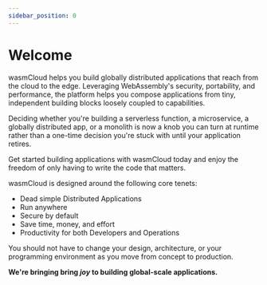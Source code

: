 ```yaml
---
sidebar_position: 0
---
```


# Welcome

wasmCloud helps you build globally distributed applications that reach from the cloud to the edge. Leveraging WebAssembly's security, portability, and performance, the platform helps you compose applications from tiny, independent building blocks loosely coupled to capabilities.

Deciding whether you're building a serverless function, a microservice, a globally distributed app, or a monolith is now a knob you can turn at runtime rather than a one-time decision you're stuck with until your application retires.

Get started building applications with wasmCloud today and enjoy the freedom of only having to write the code that matters.

wasmCloud is designed around the following core tenets:

- Dead simple Distributed Applications
- Run anywhere
- Secure by default
- Save time, money, and effort
- Productivity for both Developers and Operations

You should not have to change your design, architecture, or your programming environment as you move from concept to production.

**We're bringing bring _joy_ to building global-scale applications.**
